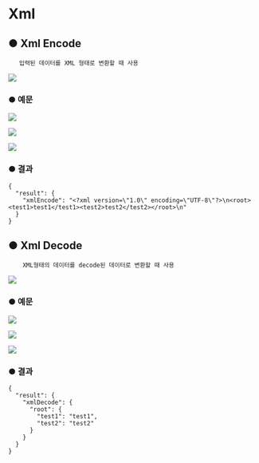 # Xml

## ● Xml Encode

       입력된 데이터를 XML 형태로 변환할 때 사용

![](../../img/assets/image%20%28204%29.png)

### ● 예문

![](../../img/assets/image%20%28397%29.png)

![](../../img/assets/image%20%28450%29.png)

![](../../img/assets/image%20%28390%29.png)

### ● 결과

```text
{
  "result": {
    "xmlEncode": "<?xml version=\"1.0\" encoding=\"UTF-8\"?>\n<root><test1>test1</test1><test2>test2</test2></root>\n"
  }
}
```

## ● Xml Decode

        XML형태의 데이터를 decode된 데이터로 변환할 때 사용

![](../../img/assets/image%20%28101%29.png)

### ● 예문

![](../../img/assets/image%20%28435%29.png)

![](../../img/assets/image%20%28439%29.png)

![](../../img/assets/image%20%28451%29.png)

### ● 결과

```text
{
  "result": {
    "xmlDecode": {
      "root": {
        "test1": "test1",
        "test2": "test2"
      }
    }
  }
}
```
